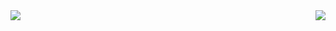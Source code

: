 <img align="right" src="https://github-readme-stats.vercel.app/api?username=DeLieMLmmer&show_icons=true" />
<div align="left"> <img src="https://metrics.lecoq.io/DeLieMLmmer?template=classic&base.repositories=0&base.metadata=0&base.indepth=false&base.hireable=false&config.timezone=Asia%2FHong_Kong"> </div>
